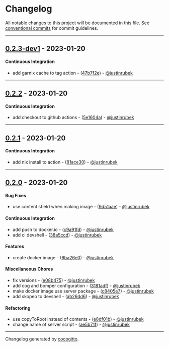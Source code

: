 # Changelog
All notable changes to this project will be documented in this file. See [conventional commits](https://www.conventionalcommits.org/) for commit guidelines.

- - -
## [0.2.3-dev1](https://github.com/justinrubek/rubek.dev/compare/0.2.2..0.2.3-dev1) - 2023-01-20
#### Continuous Integration
- add garnix cache to tag action - ([47b7f2e](https://github.com/justinrubek/rubek.dev/commit/47b7f2e98350cc56528dc57728d6584bbc85dfaa)) - [@justinrubek](https://github.com/justinrubek)

- - -

## [0.2.2](https://github.com/justinrubek/rubek.dev/compare/0.2.1..0.2.2) - 2023-01-20
#### Continuous Integration
- add checkout to github actions - ([5e1604a](https://github.com/justinrubek/rubek.dev/commit/5e1604a1461f6ef2f8b8610d6028b108fd685284)) - [@justinrubek](https://github.com/justinrubek)

- - -

## [0.2.1](https://github.com/justinrubek/rubek.dev/compare/0.2.0..0.2.1) - 2023-01-20
#### Continuous Integration
- add nix install to action - ([81ace30](https://github.com/justinrubek/rubek.dev/commit/81ace304da65b5cafa57cef82efd1eb17e458691)) - [@justinrubek](https://github.com/justinrubek)

- - -

## [0.2.0](https://github.com/justinrubek/rubek.dev/compare/0.1.5..0.2.0) - 2023-01-20
#### Bug Fixes
- use content sfield when making image - ([9d51aae](https://github.com/justinrubek/rubek.dev/commit/9d51aae864098fcbd4278605f614c69921bf3135)) - [@justinrubek](https://github.com/justinrubek)
#### Continuous Integration
- add push to docker.io - ([c9a91fd](https://github.com/justinrubek/rubek.dev/commit/c9a91fde9e74f1a9b670e589c0938a02144487fe)) - [@justinrubek](https://github.com/justinrubek)
- add ci devshell - ([38a5ccd](https://github.com/justinrubek/rubek.dev/commit/38a5ccd6e588e603ad343d241c3fafdc0045bc64)) - [@justinrubek](https://github.com/justinrubek)
#### Features
- create docker image - ([6ba26e0](https://github.com/justinrubek/rubek.dev/commit/6ba26e03f022c8195ec534c27828809070c2f0d7)) - [@justinrubek](https://github.com/justinrubek)
#### Miscellaneous Chores
- fix versions - ([e08b475](https://github.com/justinrubek/rubek.dev/commit/e08b475f7f7963e00c2e60a80741af8fff5fcd33)) - [@justinrubek](https://github.com/justinrubek)
- add cog and bomper configuration - ([3181adf](https://github.com/justinrubek/rubek.dev/commit/3181adf35fe747fc6fa86863c1fd3993b2528da7)) - [@justinrubek](https://github.com/justinrubek)
- make docker image use server package - ([c8405e7](https://github.com/justinrubek/rubek.dev/commit/c8405e7ddd33a50c07a94521fecd17f36a8c6ba0)) - [@justinrubek](https://github.com/justinrubek)
- add skopeo to devshell - ([ab26dd6](https://github.com/justinrubek/rubek.dev/commit/ab26dd67def7bde90baaab207f8c7ddd065b6bf7)) - [@justinrubek](https://github.com/justinrubek)
#### Refactoring
- use copyToRoot instead of contents - ([e8df01b](https://github.com/justinrubek/rubek.dev/commit/e8df01b5c2729d5aa48ab587f02c24b33e7580a4)) - [@justinrubek](https://github.com/justinrubek)
- change name of server script - ([ae5b71f](https://github.com/justinrubek/rubek.dev/commit/ae5b71fa8ed84d4c313badcfeca79f1c03d836dd)) - [@justinrubek](https://github.com/justinrubek)

- - -

Changelog generated by [cocogitto](https://github.com/cocogitto/cocogitto).